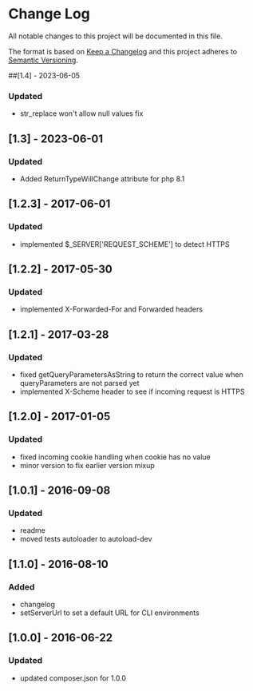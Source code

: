 # Change Log
All notable changes to this project will be documented in this file.

The format is based on [Keep a Changelog](http://keepachangelog.com/)
and this project adheres to [Semantic Versioning](http://semver.org/).

##[1.4] - 2023-06-05
### Updated
- str_replace won't allow null values fix
## [1.3] - 2023-06-01
### Updated
- Added ReturnTypeWillChange attribute for php 8.1
## [1.2.3] - 2017-06-01
### Updated
- implemented $_SERVER['REQUEST_SCHEME'] to detect HTTPS

## [1.2.2] - 2017-05-30
### Updated
- implemented X-Forwarded-For and Forwarded headers

## [1.2.1] - 2017-03-28
### Updated
- fixed getQueryParametersAsString to return the correct value when queryParameters are not parsed yet
- implemented X-Scheme header to see if incoming request is HTTPS

## [1.2.0] - 2017-01-05
### Updated
- fixed incoming cookie handling when cookie has no value
- minor version to fix earlier version mixup

## [1.0.1] - 2016-09-08
### Updated
- readme
- moved tests autoloader to autoload-dev

## [1.1.0] - 2016-08-10
### Added
- changelog
- setServerUrl to set a default URL for CLI environments

## [1.0.0] - 2016-06-22
### Updated
- updated composer.json for 1.0.0
